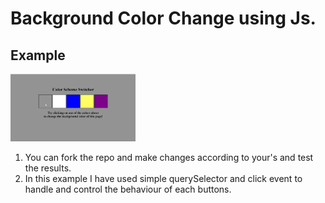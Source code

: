 # Background Color Change using Js.

## Example 
<img src="ezgif.com-crop.gif" width = "200px">

1. You can fork the repo and make changes according to your's and test the results.
2. In this example I have used simple querySelector and click event to handle and control the behaviour of each buttons.